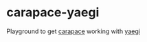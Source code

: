 # carapace-yaegi

Playground to get [carapace](https://github.com/rsteube/carapace) working with [yaegi](https://github.com/traefik/yaegi)
